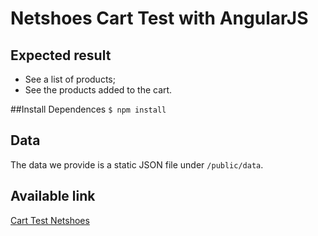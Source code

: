# Netshoes Cart Test with AngularJS

## Expected result
* See a list of products;
* See the products added to the cart.

##Install Dependences
`$ npm install`

## Data
The data we provide is a static JSON file under `/public/data`.

## Available link
[Cart Test Netshoes](http://brunomacedo.co/_w/netshoes)